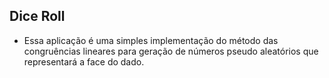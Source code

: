 ## Dice Roll

* Essa aplicação é uma simples implementação do método
das congruências lineares para geração de números pseudo aleatórios
que representará a face do dado.